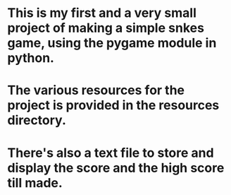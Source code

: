 # This is my first and a very small project of making a simple snkes game, using the pygame module in python.

# The various resources for the project is provided in the resources directory.

# There's also a text file to store and display the score and the high score till made.
